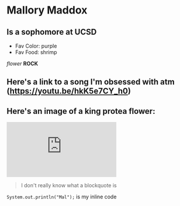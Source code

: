 # Mallory Maddox

## Is a sophomore at UCSD 

* Fav Color: purple 
* Fav Food: shrimp


*flower*
**ROCK**

Here's a link to a song I'm obsessed with atm (https://youtu.be/hkK5e7CY_h0)
------------------------------------------------------------------------------

## Here's an image of a king protea flower:
![Image](https://www.southafrica-usa.net/consulate/protea.html)

> I don't really know what a blockquote is

`System.out.println("Mal");` is my inline code 
